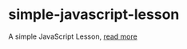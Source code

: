 simple-javascript-lesson
========================

A simple JavaScript Lesson, <a href="https://github.com/wesley-qiu/simple-javascript-lesson/wiki/">read more</a>
